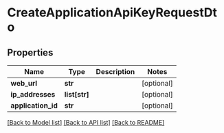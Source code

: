 # CreateApplicationApiKeyRequestDto

## Properties
Name | Type | Description | Notes
------------ | ------------- | ------------- | -------------
**web_url** | **str** |  | [optional] 
**ip_addresses** | **list[str]** |  | [optional] 
**application_id** | **str** |  | [optional] 

[[Back to Model list]](../README.md#documentation-for-models) [[Back to API list]](../README.md#documentation-for-api-endpoints) [[Back to README]](../README.md)

